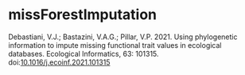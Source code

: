 # missForestImputation

Debastiani, V.J.; Bastazini, V.A.G.; Pillar, V.P. 2021. Using phylogenetic information to impute missing functional trait values in ecological databases. Ecological Informatics, 63: 101315.
doi:[10.1016/j.ecoinf.2021.101315](https://doi.org/10.1016/j.ecoinf.2021.101315)

